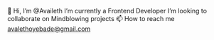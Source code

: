 👋 Hi, I’m @Availeth
 I’m currently a Frontend Developer
 I’m looking to collaborate on Mindblowing projects
📫 How to reach me avalethoyebade@gmail.com

<!---
Availeth/Availeth is a ✨ special ✨ repository because its `README.md` (this file) appears on your GitHub profile.
You can click the Preview link to take a look at your changes.
--->
